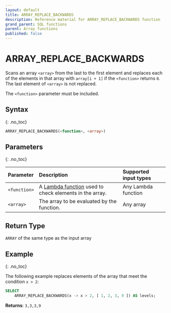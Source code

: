 ```yaml
---
layout: default
title: ARRAY_REPLACE_BACKWARDS
description: Reference material for ARRAY_REPLACE_BACKWARDS function
grand_parent: SQL functions
parent: Array functions
published: false
---
```


# ARRAY\_REPLACE\_BACKWARDS

Scans an array `<array>` from the last to the first element and replaces each of the elements in that array with `array[i + 1]` if the `<function>` returns `0`. The last element of `<array>` is not replaced.

The `<function>` parameter must be included.

## Syntax
{: .no_toc}

```sql
ARRAY_REPLACE_BACKWARDS(<function>, <array>)
```
## Parameters
{: .no_toc} 

| Parameter | Description                        | Supported input types | 
| :--------- | :-------------------------------------- |:-------|
| `<function>`  | A [Lambda function](../../../Guides/working-with-semi-structured-data/working-with-arrays.md#manipulating-arrays-with-lambda-functions) used to check elements in the array. | Any Lambda function | 
| `<array>`   | The array to be evaluated by the function.        | Any array | 

## Return Type
`ARRAY` of the same type as the input array 

## Example
{: .no_toc}

The following example replaces elements of the array that meet the condition `x > 2`:

```sql
SELECT
	ARRAY_REPLACE_BACKWARDS(x -> x > 2, [ 1, 2, 3, 9 ]) AS levels;
```

**Returns**: `3,3,3,9`
